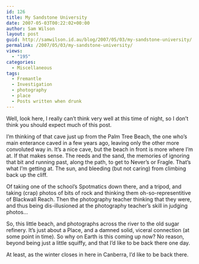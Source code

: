 ```yaml
---
id: 126
title: My Sandstone University
date: 2007-05-03T00:22:02+00:00
author: Sam Wilson
layout: post
guid: http://samwilson.id.au/blog/2007/05/03/my-sandstone-university/
permalink: /2007/05/03/my-sandstone-university/
views:
  - "195"
categories:
  - Miscellaneous
tags:
  - Fremantle
  - Investigation
  - photography
  - place
  - Posts written when drunk
---
```

Well, look here, I really can&#8217;t think very well at this time of night, so I don&#8217;t think you should expect much of this post.

I&#8217;m thinking of that cave just up from the Palm Tree Beach, the one who&#8217;s main enterance caved in a few years ago, leaving only the other more convoluted way in. It&#8217;s a nice cave, but the beach in front is more where I&#8217;m at. If that makes sense. The reeds and the sand, the memories of ignoring that bit and running past, along the path, to get to Never&#8217;s or Fragle. That&#8217;s what I&#8217;m getting at. The sun, and bleeding (but not caring) from climbing back up the cliff.

Of taking one of the school&#8217;s Spotmatics down there, and a tripod, and taking (crap) photos of bits of rock and thinking them oh-so-representitive of Blackwall Reach. Then the photography teacher thinking that they were, and thus being dis-illusioned at the photography teacher&#8217;s skill in judging photos&#8230;

So, this little beach, and photographs across the river to the old sugar refinery. It&#8217;s just about a Place, and a damned solid, viceral connection (at some point in time). So why on Earth is this coming up now? No reason, beyond being just a little squiffy, and that I&#8217;d like to be back there one day.

At least, as the winter closes in here in Canberra, I&#8217;d like to be back there.